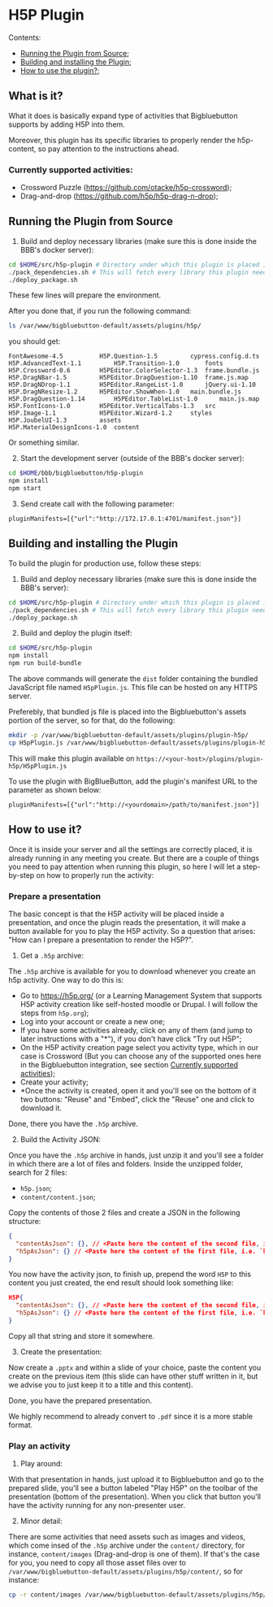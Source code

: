 # H5P Plugin

Contents:
- [Running the Plugin from Source](#running-the-plugin-from-source);
- [Building and installing the Plugin](#building-and-installing-the-plugin);
- [How to use the plugin?](#how-to-use-it);


## What is it?

What it does is basically expand type of activities that Bigbluebutton supports by adding H5P into them.

Moreover, this plugin has its specific libraries to properly render the h5p-content, so pay attention to the instructions ahead.

### Currently supported activities:

- Crossword Puzzle (https://github.com/otacke/h5p-crossword);
- Drag-and-drop (https://github.com/h5p/h5p-drag-n-drop);


## Running the Plugin from Source

1. Build and deploy necessary libraries (make sure this is done inside the BBB's docker server):

```bash
cd $HOME/src/h5p-plugin # Directory under which this plugin is placed in your computer. 
./pack_dependencies.sh # This will fetch every library this plugin needs
./deploy_package.sh
```

These few lines will prepare the environment.

After you done that, if you run the following command:

```bash
ls /var/www/bigbluebutton-default/assets/plugins/h5p/
```

you should get:

```log
FontAwesome-4.5		     H5P.Question-1.5		  cypress.config.d.ts
H5P.AdvancedText-1.1	     H5P.Transition-1.0		  fonts
H5P.Crossword-0.6	     H5PEditor.ColorSelector-1.3  frame.bundle.js
H5P.DragNBar-1.5	     H5PEditor.DragQuestion-1.10  frame.js.map
H5P.DragNDrop-1.1	     H5PEditor.RangeList-1.0	  jQuery.ui-1.10
H5P.DragNResize-1.2	     H5PEditor.ShowWhen-1.0	  main.bundle.js
H5P.DragQuestion-1.14	     H5PEditor.TableList-1.0	  main.js.map
H5P.FontIcons-1.0	     H5PEditor.VerticalTabs-1.3   src
H5P.Image-1.1		     H5PEditor.Wizard-1.2	  styles
H5P.JoubelUI-1.3	     assets
H5P.MaterialDesignIcons-1.0  content
```

Or something similar.

2. Start the development server (outside of the BBB's docker server):

```bash
cd $HOME/bbb/bigbluebutton/h5p-plugin
npm install
npm start
```

3. Send create call with the following parameter:

```
pluginManifests=[{"url":"http://172.17.0.1:4701/manifest.json"}]
```

## Building and installing the Plugin

To build the plugin for production use, follow these steps:

1. Build and deploy necessary libraries (make sure this is done inside the BBB's server):

```bash
cd $HOME/src/h5p-plugin # Directory under which this plugin is placed in your computer. 
./pack_dependencies.sh # This will fetch every library this plugin needs
./deploy_package.sh
```

2. Build and deploy the plugin itself:

```bash
cd $HOME/src/h5p-plugin
npm install
npm run build-bundle
```

The above commands will generate the `dist` folder containing the bundled JavaScript file named `H5pPlugin.js`. This file can be hosted on any HTTPS server.

Preferebly, that bundled js file is placed into the Bigbluebutton's assets portion of the server, so for that, do the following: 

```bash
mkdir -p /var/www/bigbluebutton-default/assets/plugins/plugin-h5p/
cp H5pPlugin.js /var/www/bigbluebutton-default/assets/plugins/plugin-h5p/
```

This will make this plugin available on `https://<your-host>/plugins/plugin-h5p/H5pPlugin.js`

To use the plugin with BigBlueButton, add the plugin's manifest URL to the parameter as shown below:

```
pluginManifests=[{"url":"http://<yourdomain>/path/to/manifest.json"}]
```

## How to use it?

Once it is inside your server and all the settings are correctly placed, it is already running in any meeting you create. But there are a couple of things you need to pay attention when running this plugin, so here I will let a step-by-step on how to properly run the activity:

### Prepare a presentation

The basic concept is that the H5P activity will be placed inside a presentation, and once the plugin reads the presentation, it will make a button available for you to play the H5P activity. So a question that arises: "How can I prepare a presentation to render the H5P?".

1. Get a `.h5p` archive:

The `.h5p` archive is available for you to download whenever you create an h5p activity. One way to do this is:
- Go to https://h5p.org/ (or a Learning Management System that supports H5P activity creation like self-hosted moodle or Drupal. I will follow the steps from `h5p.org`);
- Log into your account or create a new one;
- If you have some activities already, click on any of them (and jump to later instructions with a "*"), if you don't have click "Try out H5P";
- On the H5P activity creation page select you activity type, which in our case is Crossword (But you can choose any of the supported ones here in the Bigbluebutton integration, see section [Currently supported activities](#currently-supported-activities));
- Create your activity;
- *Once the activity is created, open it and you'll see on the bottom of it two buttons: "Reuse" and "Embed", click the "Reuse" one and click to download it.

Done, there you have the `.h5p` archive.

2. Build the Activity JSON:

Once you have the `.h5p` archive in hands, just unzip it and you'll see a folder in which there are a lot of files and folders.
Inside the unzipped folder, search for 2 files:

- `h5p.json`;
- `content/content.json`;

Copy the contents of those 2 files and create a JSON in the following structure:
```JSON
{
  "contentAsJson": {}, // <Paste here the content of the second file, i.e. `content/content.json`> 
  "h5pAsJson": {} // <Paste here the content of the first file, i.e. `h5p.json`> 
}
```

You now have the activity json, to finish up, prepend the word `H5P` to this content you just created, the end result should look something like:

```JSON
H5P{
  "contentAsJson": {}, // <Paste here the content of the second file, i.e. `content/content.json`> 
  "h5pAsJson": {} // <Paste here the content of the first file, i.e. `h5p.json`> 
}
```

Copy all that string and store it somewhere.

3. Create the presentation:

Now create a `.pptx` and within a slide of your choice, paste the content you create on the previous item (this slide can have other stuff written in it, but we advise you to just keep it to a title and this content).

Done, you have the prepared presentation.

We highly recommend to already convert to `.pdf` since it is a more stable format.

### Play an activity

1. Play around:

With that presentation in hands, just upload it to Bigbluebutton and go to the prepared slide, you'll see a button labeled "Play H5P" on the toolbar of the presentation (bottom of the presentation). When you click that button you'll have the activity running for any non-presenter user.

2. Minor detail:

There are some activities that need assets such as images and videos, which come insed of the `.h5p` archive under the `content/` directory, for instance, `content/images` (Drag-and-drop is one of them). If that's the case for you, you need to copy all those asset files over to `/var/www/bigbluebutton-default/assets/plugins/h5p/content/`, so for instance:

```bash
cp -r content/images /var/www/bigbluebutton-default/assets/plugins/h5p/content/
```



